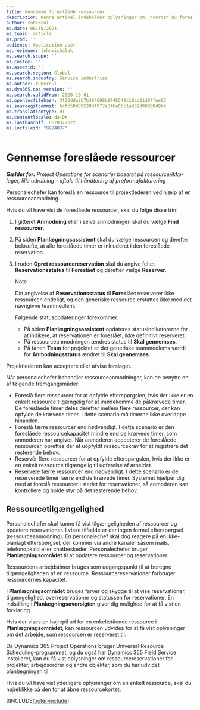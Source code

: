 ```yaml
---
title: Gennemse foreslåede ressourcer
description: Denne artikel indeholder oplysninger om, hvordan du foreslår projektressourcer.
author: ruhercul
ms.date: 08/18/2021
ms.topic: article
ms.prod: ''
audience: Application User
ms.reviewer: johnmichalak
ms.search.scope: ''
ms.custom: ''
ms.assetid: ''
ms.search.region: Global
ms.search.industry: Service industries
ms.author: ruhercul
ms.dyn365.ops.version: ''
ms.search.validFrom: 2020-10-01
ms.openlocfilehash: 3f20dda2b7b384608b8f4b548c18ac21d07fee07
ms.sourcegitcommit: 6cfc50d89528df977a8f6a55c1ad39d99800d9b4
ms.translationtype: HT
ms.contentlocale: da-DK
ms.lasthandoff: 06/03/2022
ms.locfileid: "8924837"
---
```

# <a name="review-proposed-resources"></a>Gennemse foreslåede ressourcer

_**Gælder for:** Project Operations for scenarier baseret på ressource/ikke-lager, lille udrulning - aftale til håndtering af proformafakturering_

Personalechefer kan foreslå en ressource til projektlederen ved hjælp af en ressourceanmodning.

Hvis du vil have vist de foreslåede ressourcer, skal du følge disse trin:

1. I gitteret **Anmodning** eller i selve anmodningen skal du vælge **Find ressourcer**.
2. På siden **Planlægningsassistent** skal du vælge ressourcen og derefter bekræfte, at alle foreslåede timer er inkluderet i den foreslåede reservation.
3. I ruden **Opret ressourcereservation** skal du angive feltet **Reservationsstatus** til **Foreslået** og derefter vælge **Reserver**.

    > [!NOTE]
    > Din angivelse af **Reservationsstatus** til **Foreslået** reserverer ikke ressourcen endeligt, og den generiske ressource erstattes ikke med det navngivne teammedlem.

    Følgende statusopdateringer forekommer:

    - På siden **Planlægningsassistent** opdateres statusindikatorerne for at indikere, at reservationen er foreslået, ikke definitivt reserveret.
    - På ressourceanmodningen ændres status til **Skal gennemses**.
    - På fanen **Team** for projektet er det generiske teammedlems værdi for **Anmodningsstatus** ændret til **Skal gennemses**.

Projektlederen kan acceptere eller afvise forslaget.

Når personalechefer behandler ressourceanmodninger, kan de benytte en af følgende fremgangsmåder:

- Foreslå flere ressourcer for at opfylde efterspørgslen, hvis der ikke er en enkelt ressource tilgængelig for at imødekomme de påkrævede timer. De foreslåede timer deles derefter mellem flere ressourcer, der kan opfylde de krævede timer. I dette scenario må timerne ikke overlappe hinanden.
- Foreslå færre ressourcer end nødvendigt. I dette scenario er den foreslåede ressourcekapacitet mindre end de krævede timer, som anmoderen har angivet. Når anmoderen accepterer de foreslåede ressourcer, oprettes der et uopfyldt ressourcekrav for at registrere det resterende behov.
- Reservér flere ressourcer for at opfylde efterspørgslen, hvis der ikke er en enkelt ressource tilgængelig til udførelse af arbejdet.
- Reservere færre ressourcer end nødvendigt. I dette scenario er de reserverede timer færre end de krævede timer. Systemet hjælper dig med at foreslå ressourcer i stedet for reservationer, så anmoderen kan kontrollere og holde styr på det resterende behov.

## <a name="resource-availability"></a>Ressourcetilgængelighed

Personalechefer skal kunne få vist tilgængeligheden af ressourcer og opdatere reservationer. I visse tilfælde er der ingen formel efterspørgsel (ressourceanmodning). En personalechef skal dog reagere på en ikke-planlagt efterspørgsel, der kommer via andre kanaler såsom mails, telefonopkald eller chatbeskeder. Personalechefer bruger **Planlægningsområdet** til at opdatere ressourcer og reservationer.

Ressourcens arbejdstimer bruges som udgangspunkt til at beregne tilgængeligheden af en ressource. Ressourcereservationer forbruger ressourcernes kapacitet.

I **Planlægningsområdet** bruges farver og skygge til at vise reservationer, tilgængelighed, overreservationer og statussen for reservationer. En indstilling i **Planlægningsoversigten** giver dig mulighed for at få vist en forklaring.

Hvis der vises en højrepil ud for en enkeltstående ressource i **Planlægningsområdet**, kan ressourcen udvides for at få vist oplysninger om det arbejde, som ressourcen er reserveret til.

Da Dynamics 365 Project Operations bruger Universal Resource Scheduling-programmet, og du også har Dynamics 365 Field Service installeret, kan du få vist oplysninger om ressourcereservationer for projekter, arbejdsordrer og andre objekter, som du har udvidet planlægningen til.

Hvis du vil have vist yderligere oplysninger om en enkelt ressource, skal du højreklikke på den for at åbne ressourcekortet.



[!INCLUDE[footer-include](../includes/footer-banner.md)]

